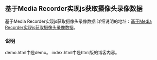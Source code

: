 ## 基于Media Recorder实现js获取摄像头录像数据

基于Media Recorder实现js获取摄像头录像数据
详细说明的地址：[基于Media Recorder实现js获取摄像头录像数据](http://www.zhuyuntao.cn/2019/07/08/基于media-recorder实现js获取摄像头录像数据/)。

### 说明

demo.html中是demo。
index.html中是html版的博客内容。